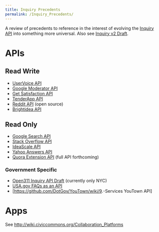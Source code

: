 ```yaml
---
title: Inquiry Precedents
permalink: /Inquiry_Precedents/
---
```


A review of precedents to reference in the interest of evolving the [Inquiry API](/Inquiry_v1 "wikilink") into something more universal. Also see [Inquiry v2 Draft](/Inquiry_v2_Draft "wikilink").

APIs
====

Read Write
----------

-   [UserVoice API](http://developer.uservoice.com/docs/api-getting-started)
-   [Google Moderator API](http://code.google.com/apis/moderator/)
-   [Get Satisfaction API](http://getsatisfaction.com/developers/api-resources)
-   [TenderApp API](https://help.tenderapp.com/kb/api)
-   [Reddit API](https://github.com/reddit/reddit/wiki/API) (open source)
-   [Brightidea API](http://www.brightidea.com/resource-center-API.bix)

Read Only
---------

-   [Google Search API](http://code.google.com/apis/customsearch/v1/overview.html)
-   [Stack Overflow API](http://api.stackoverflow.com/1.0/help)
-   [IdeaScale API](http://support.ideascale.com/kb/developers/api)
-   [Yahoo Answers API](http://developer.yahoo.com/answers/)
-   [Quora Extension API](http://www.quora.com/Edmond-Lau/Quora-Extension-API) (full API forthcoming)

### Government Specific

-   [Open311 Inquiry API Draft](http://wiki.open311.org/Inquiry_v1) (currently only NYC)
-   [USA.gov FAQs as an API](http://usa-faq.civicagency.org/api)
-   [<https://github.com/DotGov/YouTown/wiki/9>.-Services YouTown API]

Apps
====

See <http://wiki.civiccommons.org/Collaboration_Platforms>
